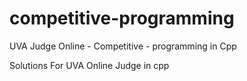 # competitive-programming
UVA Judge Online - Competitive - programming in Cpp


Solutions For UVA Online Judge in cpp
